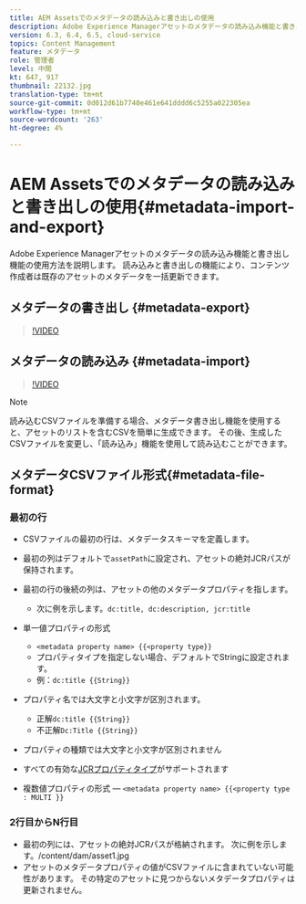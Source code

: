 ```yaml
---
title: AEM Assetsでのメタデータの読み込みと書き出しの使用
description: Adobe Experience Managerアセットのメタデータの読み込み機能と書き出し機能の使用方法を説明します。 読み込みと書き出しの機能により、コンテンツ作成者は既存のアセットのメタデータを一括更新できます。
version: 6.3, 6.4, 6.5, cloud-service
topics: Content Management
feature: メタデータ
role: 管理者
level: 中間
kt: 647, 917
thumbnail: 22132.jpg
translation-type: tm+mt
source-git-commit: 0d012d61b7740e461e641dddd6c5255a022305ea
workflow-type: tm+mt
source-wordcount: '263'
ht-degree: 4%

---
```



# AEM Assetsでのメタデータの読み込みと書き出しの使用{#metadata-import-and-export}

Adobe Experience Managerアセットのメタデータの読み込み機能と書き出し機能の使用方法を説明します。 読み込みと書き出しの機能により、コンテンツ作成者は既存のアセットのメタデータを一括更新できます。

## メタデータの書き出し {#metadata-export}

>[!VIDEO](https://video.tv.adobe.com/v/22132/?quality=12&learn=on)

## メタデータの読み込み {#metadata-import}

>[!VIDEO](https://video.tv.adobe.com/v/21374/?quality=12&learn=on)

>[!NOTE]
>
> 読み込むCSVファイルを準備する場合、メタデータ書き出し機能を使用すると、アセットのリストを含むCSVを簡単に生成できます。 その後、生成したCSVファイルを変更し、「読み込み」機能を使用して読み込むことができます。

## メタデータCSVファイル形式{#metadata-file-format}

### 最初の行

* CSVファイルの最初の行は、メタデータスキーマを定義します。
* 最初の列はデフォルトで`assetPath`に設定され、アセットの絶対JCRパスが保持されます。

* 最初の行の後続の列は、アセットの他のメタデータプロパティを指します。
   * 次に例を示します。`dc:title, dc:description, jcr:title`

* 単一値プロパティの形式

   * `<metadata property name> {{<property type}}`
   * プロパティタイプを指定しない場合、デフォルトでStringに設定されます。
   * 例：`dc:title {{String}}`

* プロパティ名では大文字と小文字が区別されます。
   * 正解`dc:title {{String}}`
   * 不正解`Dc:Title {{String}}`

* プロパティの種類では大文字と小文字が区別されません
* すべての有効な[JCRプロパティタイプ](https://docs.adobe.com/docs/en/spec/jsr170/javadocs/jcr-2.0/javax/jcr/PropertyType.html)がサポートされます

* 複数値プロパティの形式 — `<metadata property name> {{<property type : MULTI }}`

### 2行目からN行目

* 最初の列には、アセットの絶対JCRパスが格納されます。 次に例を示します。/content/dam/asset1.jpg
* アセットのメタデータプロパティの値がCSVファイルに含まれていない可能性があります。 その特定のアセットに見つからないメタデータプロパティは更新されません。
